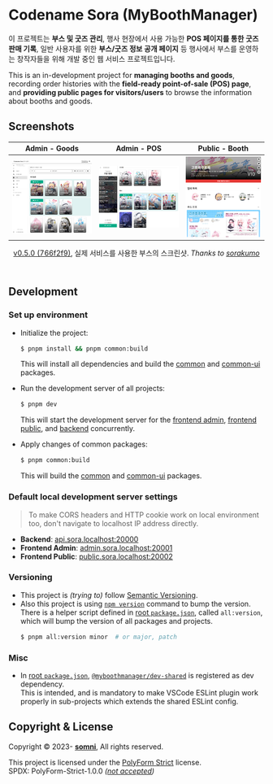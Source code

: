 # Codename Sora (MyBoothManager)
이 프로젝트는 **부스 및 굿즈 관리**, 행사 현장에서 사용 가능한 **POS 페이지를 통한 굿즈 판매 기록**, 일반 사용자를 위한 **부스/굿즈 정보 공개 페이지** 등 행사에서 부스를 운영하는 창작자들을 위해 개발 중인 웹 서비스 프로젝트입니다.

This is an in-development project for **managing booths and goods**, recording order histories with the **field-ready point-of-sale (POS) page**, and **providing public pages for visitors/users** to browse the information about booths and goods.

## Screenshots
<table>
  <thead>
    <tr>
      <th>Admin - Goods</th>
      <th>Admin - POS</th>
      <th>Public - Booth</th>
    </tr>
  </thead>
  <tbody>
    <tr>
      <th><img src="docs/images/v0.5.0-admin-goods-sorakumo.png" alt="MyBoothManager Admin - Goods"></th>
      <th><img src="docs/images/v0.5.0-admin-pos-sorakumo.png" alt="MyBoothManager Admin - POS"></th>
      <th><img src="docs/images/v0.5.0-public-booth-sorakumo.png" alt="MyBoothManager Public - Booth"></th>
    </tr>
  </tbody>

  <caption style="caption-side: bottom"><p align="center"><a href="https://github.com/somnisomni/MyBoothManager/tree/766f2f998a6a15bfa1db9ddf72d360d0982fe8d1">v0.5.0 (766f2f9)</a>, 실제 서비스를 사용한 부스의 스크린샷. <i>Thanks to <a href="https://twitter.com/sd_srkm">sorakumo</a></i></p></caption>
</table>


## Development
### Set up environment
* Initialize the project:
   ```bash
   $ pnpm install && pnpm common:build
   ```
   This will install all dependencies and build the [common](packages/Common) and [common-ui](packages/CommonUI) packages.

* Run the development server of all projects:
   ```bash
   $ pnpm dev
   ```
   This will start the development server for the [frontend admin](projects/Admin), [frontend public](projects/Public), and [backend](projects/Backend) concurrently.

* Apply changes of common packages:
   ```bash
   $ pnpm common:build
   ```
   This will build the [common](packages/Common) and [common-ui](packages/CommonUI) packages.

### Default local development server settings
> To make CORS headers and HTTP cookie work on local environment too, don't navigate to localhost IP address directly.
* **Backend**: [api.sora.localhost:20000](http://api.sora.localhost:20000)
* **Frontend Admin**: [admin.sora.localhost:20001](http://admin.sora.localhost:20001)
* **Frontend Public**: [public.sora.localhost:20002](http://public.sora.localhost:20002)

### Versioning
* This project is *(trying to)* follow [Semantic Versioning](https://semver.org/).
* Also this project is using [`npm version`](https://docs.npmjs.com/cli/commands/npm-version) command to bump the version.
  There is a helper script defined in [root `package.json`](package.json), called `all:version`, which will bump the version of all packages and projects.
  ```bash
  $ pnpm all:version minor  # or major, patch
  ```

### Misc
* In [root `package.json`](package.json), [`@myboothmanager/dev-shared`](packages/DevShared/) is registered as dev dependency. <br />
  This is intended, and is mandatory to make VSCode ESLint plugin work properly in sub-projects which extends the shared ESLint config.

## Copyright & License
Copyright © 2023- **[somni](https://github.com/somnisomni)**, All rights reserved.

This project is licensed under the [PolyForm Strict](LICENSE.md) license. <br>
SPDX: PolyForm-Strict-1.0.0 *([not accepted](https://github.com/spdx/license-list-XML/pull/1018))*
